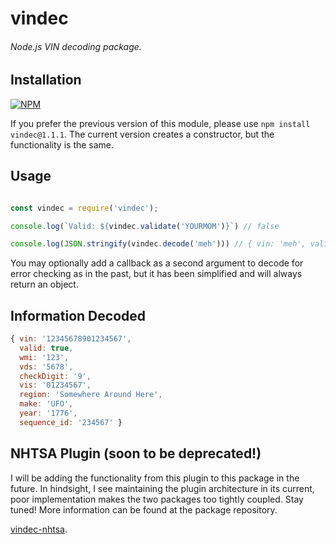 # vindec
###### Node.js VIN decoding package.

## Installation
[![NPM](https://nodei.co/npm/vindec.png?downloads=true&downloadRank=true&stars=true)](https://nodei.co/npm/vindec/)

If you prefer the previous version of this module, please use `npm install vindec@1.1.1`.  The current version creates a constructor, but the functionality is the same.

## Usage
```javascript

const vindec = require('vindec');

console.log(`Valid: ${vindec.validate('YOURMOM')}`) // false

console.log(JSON.stringify(vindec.decode('meh'))) // { vin: 'meh', valid: false }

```

You may optionally add a callback as a second argument to decode for error checking as in the past, but it has been simplified and will always return an object.

## Information Decoded
```javascript
{ vin: '12345678901234567',
  valid: true,
  wmi: '123',
  vds: '5678',
  checkDigit: '9',
  vis: '01234567',
  region: 'Somewhere Around Here',
  make: 'UFO',
  year: '1776',
  sequence_id: '234567' }
```

## NHTSA Plugin (soon to be deprecated!)
I will be adding the functionality from this plugin to this package in the future.  In hindsight, I see maintaining the plugin architecture in its current, poor implementation makes the two packages too tightly coupled.  Stay tuned!  More information can be found at the package repository.

 [vindec-nhtsa](https://github.com/thephilip/vindec-nhtsa).
